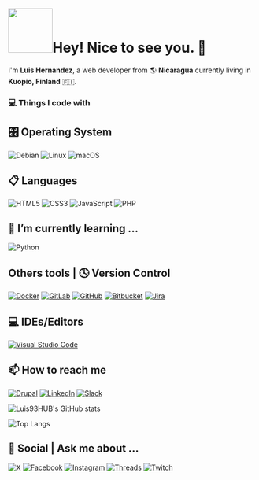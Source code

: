 # <img src="https://media.giphy.com/media/v1.Y2lkPTc5MGI3NjExZWNleGtqdnBxOGUzNHBvbWk5MTJ6cTNqNDAzYmE4azc3NHhhZ3R6eiZlcD12MV9zdGlja2Vyc19zZWFyY2gmY3Q9cw/IauL6LvGNlT3ffhcqq/giphy.gif" width="90"/>Hey! Nice to see you. 👋

<!--
**Luis93Hub/Luis93Hub** is a ✨ _special_ ✨ repository because its `README.md` (this file) appears on your GitHub profile.

Here are some ideas to get you started:

- 🔭 I’m currently working on ...
- 👯 I’m looking to collaborate on ...
- 🤔 I’m looking for help with ...
- 😄 Pronouns: ...
- ⚡ Fun fact: ...
-->

I'm **Luis Hernandez**, a web developer from 🌎 **Nicaragua** currently living in **Kuopio, Finland** 🇫🇮. 

### 💻 Things I code with
## 🎛️ Operating System
![Debian](https://img.shields.io/badge/Debian-D70A53?style=for-the-badge&logo=debian&logoColor=white)
![Linux](https://img.shields.io/badge/Linux-FCC624?style=for-the-badge&logo=linux&logoColor=black)
![macOS](https://img.shields.io/badge/mac%20os-000000?style=for-the-badge&logo=macos&logoColor=F0F0F0)

## 📋 Languages
![HTML5](https://img.shields.io/badge/html5-%23E34F26.svg?style=for-the-badge&logo=html5&logoColor=white)
![CSS3](https://img.shields.io/badge/css3-%231572B6.svg?style=for-the-badge&logo=css3&logoColor=white)
![JavaScript](https://img.shields.io/badge/javascript-%23323330.svg?style=for-the-badge&logo=javascript&logoColor=%23F7DF1E)
![PHP](https://img.shields.io/badge/php-%23777BB4.svg?style=for-the-badge&logo=php&logoColor=white)

## 🌱 I’m currently learning ...
![Python](https://img.shields.io/badge/python-3670A0?style=for-the-badge&logo=python&logoColor=ffdd54)

## Others tools | 🕓 Version Control
[![Docker](https://img.shields.io/badge/docker-%230db7ed.svg?style=for-the-badge&logo=docker&logoColor=white)](https://www.docker.com/#build)
[![GitLab](https://img.shields.io/badge/gitlab-%23181717.svg?style=for-the-badge&logo=gitlab&logoColor=white)]()
[![GitHub](https://img.shields.io/badge/github-%23121011.svg?style=for-the-badge&logo=github&logoColor=white)]()
[![Bitbucket](https://img.shields.io/badge/bitbucket-%230047B3.svg?style=for-the-badge&logo=bitbucket&logoColor=white)](https://bitbucket.org/third_reef/workspace/overview/)
[![Jira](https://img.shields.io/badge/jira-%230A0FFF.svg?style=for-the-badge&logo=jira&logoColor=white)](https://thirdreef.atlassian.net/jira/your-work)

## 💻 IDEs/Editors
[![Visual Studio Code](https://img.shields.io/badge/Visual%20Studio%20Code-0078d7.svg?style=for-the-badge&logo=visual-studio-code&logoColor=white)](https://code.visualstudio.com/)

## 📫 How to reach me
[![Drupal](https://img.shields.io/badge/drupal-%230678BE.svg?style=for-the-badge&logo=drupal&logoColor=white)](https://www.drupal.org/user)
[![LinkedIn](https://img.shields.io/badge/linkedin-%230077B5.svg?style=for-the-badge&logo=linkedin&logoColor=white)](https://www.linkedin.com/in/luis-hern%C3%A1ndez-g%C3%B3mez-135bb416b/)
[![Slack](https://img.shields.io/badge/Slack-4A154B?style=for-the-badge&logo=slack&logoColor=white)](https://app.slack.com/client/T06GX3JTS/C06GX3K08)

![Luis93HUB's GitHub stats](https://github-readme-stats.vercel.app/api?username=Luis93HUB&show_icons=true&theme=dark)

![Top Langs](https://github-readme-stats.vercel.app/api/top-langs/?username=Luis93Hub&layout=compact&theme=dark)

## 💬 Social | Ask me about ...
[![X](https://img.shields.io/badge/X-%23000000.svg?style=for-the-badge&logo=X&logoColor=white)](https://twitter.com/LuisCar28050784)
[![Facebook](https://img.shields.io/badge/Facebook-%231877F2.svg?style=for-the-badge&logo=Facebook&logoColor=white)](https://www.facebook.com/jo.hern.39)
[![Instagram](https://img.shields.io/badge/Instagram-%23E4405F.svg?style=for-the-badge&logo=Instagram&logoColor=white)](https://www.instagram.com/luis_hernandez993/)
[![Threads](https://img.shields.io/badge/Threads-000000?style=for-the-badge&logo=Threads&logoColor=white)](https://www.threads.net/@luis_hernandez993)
[![Twitch](https://img.shields.io/badge/Twitch-%239146FF.svg?style=for-the-badge&logo=Twitch&logoColor=white)](https://www.twitch.tv/lchg93)
